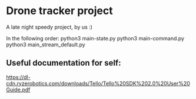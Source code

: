 # Drone tracker project

A late night speedy project, by us :)


In the following order:
python3 main-state.py
python3 main-command.py
python3 main_stream_default.py


## Useful documentation for self:
https://dl-cdn.ryzerobotics.com/downloads/Tello/Tello%20SDK%202.0%20User%20Guide.pdf

